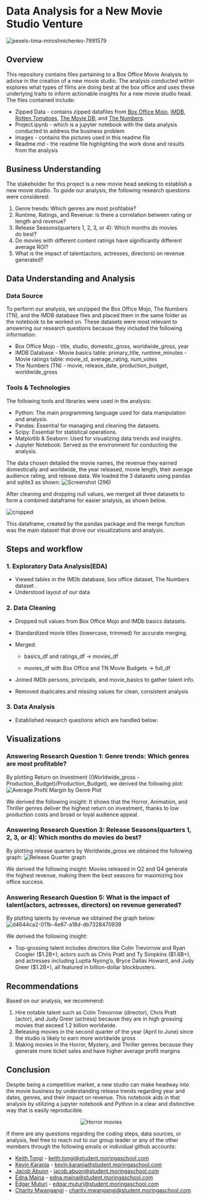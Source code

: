 # Data Analysis for a New Movie Studio Venture

![pexels-tima-miroshnichenko-7991579](https://github.com/user-attachments/assets/194591e7-9016-4062-b58c-4ed93fd149bd)

## Overview

This repository contains files partaining to a Box Office Movie Analysis to advise in the creation of a new movie studio. The analysis conducted within explores what types of films are doing best at the box office and uses these underlying traits to inform actionable insights for a new movie studio head.
The files contained include:
* Zipped Data - contains zipped datafiles from [Box Office Mojo](https://www.boxofficemojo.com/), [IMDB](https://www.imdb.com/), [Rotten Tomatoes](https://www.rottentomatoes.com/), [The Movie DB](https://www.themoviedb.org/), and [The Numbers](https://www.the-numbers.com/).
* Project.ipynb - which is a jupyter notebook with the data analysis conducted to address the business problem
* Images - contains the pictures used in this readme file
* Readme.md - the readme file highlighting the work done and results from the analysis
  
## Business Understanding
The stakeholder for this project is a new movie head seeking to establish a new movie studio. To guide our analysis, the following research questions were considered:
1. Genre trends: Which genres are most profitable?
2. Runtime, Ratings, and Revenue: Is there a correlation between rating or length and revenue?
3. Release Seasons(quarters 1, 2, 3, or 4): Which months do movies do best? 
4. Do movies with different content ratings have significantly different average ROI?
5. What is the impact of talent(actors, actresses, directors) on revenue generated?

## Data Understanding and Analysis
### Data Source
To perform our analysis, we unzipped the Box Office Mojo, The Numbers (TN), and the IMDB database files and placed them in the same folder as the notebook to be worked on. These datasets were most relevant to answering our research questions because they included the following information:
* Box Office Mojo - title, studio, domestic_gross, worldwide_gross, year
* IMDB Database - Movie basics table:  primary_title, runtime_minutes
                - Movie ratings table: movie_id, average_rating, num_votes
* The Numbers (TN) - movie, release_date, production_budget, worldwide_gross

### Tools & Technologies
The following tools and libraries were used in the analysis:

* Python: The main programming language used for data manipulation and analysis.
* Pandas: Essential for managing and cleaning the datasets.
* Scipy: Essential for statistical operations.
* Matplotlib & Seaborn: Used for visualizing data trends and insights.
* Jupyter Notebook: Served as the environment for conducting the analysis.

The data chosen detailed the movie names, the revenue they earned domestically and worldwide, the year released, movie length, their average audience rating, and release data. 
We loaded the 3 datasets using pandas and sqlite3 as shown:
![Screenshot (296)](https://github.com/user-attachments/assets/bfc0f234-57e4-41f0-8f01-fc1228f8cc50)

After cleaning and dropping null values, we merged all three datasets to form a combined dataframe for easier analysis, as shown below.

![cropped](https://github.com/user-attachments/assets/a6c16d9f-9bc0-4922-9461-b1faa70747a3)

This dataframe, created by the pandas package and the merge function was the main dataset that drove our visualizations and analysis. 

## Steps and workflow

### 1. Exploratory Data Analysis(EDA)
- Viewed tables in the IMDb database, box office dataset, The Numbers dataset .
- Understood layout of our data

### 2. Data  Cleaning
* Dropped null values from Box Office Mojo and IMDb basics datasets.
* Standardized movie titles (lowercase, trimmed) for accurate merging.
* Merged:

  * basics_df and ratings_df → movies_df
  
  * movies_df with Box Office and TN Movie Budgets → full_df

* Joined IMDb persons, principals, and movie_basics to gather talent info.

* Removed duplicates and missing values for clean, consistent analysis

### 3. Data Analysis
- Established research questions which are handled below:

## Visualizations 
### Answering Research Question 1: Genre trends: Which genres are most profitable?
By plotting Return on Investment ((Worldwide_gross - Production_Budget)/Production_Budget), we derived the following plot:
![Average Profit Margin by Genre Plot](https://github.com/user-attachments/assets/173c00de-b4d2-42e8-a06d-c01e249095e0)

We derived the following insight:
It shows that the Horror, Animation, and Thriller genres deliver the highest return on investment, thanks to low production costs and broad or loyal audience appeal.

### Answering Research Question 3: Release Seasons(quarters 1, 2, 3, or 4): Which months do movies do best?
By plotting release quarters by Worldwide_gross we obtained the following graph:
![Release Quarter graph](https://github.com/user-attachments/assets/5b7fc64d-0317-4c7a-bf41-b6cedce4a902)

We derived the following insight:
Movies released in Q2 and Q4 generate the highest revenue, making them the best seasons for maximizing box office success.

### Answering Research Question 5: What is the impact of talent(actors, actresses, directors) on revenue generated?
By plotting talents by revenue we obtained the graph below:
![d4644ca2-011b-4e87-a18d-db7328470939](https://github.com/user-attachments/assets/d64138ad-5815-411f-9f1c-10aaadb4b59c)

We derived the following insight:
* Top-grossing talent includes directors like Colin Trevorrow and Ryan Coogler (\$1.2B+), actors such as Chris Pratt and Ty Simpkins (\$1.6B+), and actresses including Lupita Nyong’o, Bryce Dallas Howard, and Judy Greer (\$1.2B+), all featured in billion-dollar blockbusters.

## Recommendations
Based on our analysis, we recommend:
1. Hire notable talent such as Colin Trevorrow (director), Chris Pratt (actor), and Judy Greer (actress) because they are in high grossing movies that exceed 1.2 billion worldwide.
2. Releasing movies in the second quarter of the year (April to June) since the studio is likely to earn more worldwide gross
3. Making movies in the Horror, Mystery, and Thriller genres because they generate more ticket sales and have higher average profit margins

## Conclusion
Despite being a competitive market, a new studio can make headway into the movie business by understanding release trends regarding year and dates, genres, and their impact on revenue. This notebook aids in that analysis by utilizing a jupyter notebook and Python in a clear and distinctive way that is easily reproducible.


<div align="center">
  <img src="https://github.com/user-attachments/assets/49027d7c-fecd-40e9-af17-11f201c647b2" alt="Horror movies">
</div>


If there are any questions regarding the coding steps, data sources, or analysis, feel free to reach out to our group leader or any of the other members through the following emails or individual github accounts:
* [Keith Tongi](https://github.com/Tkei-54) - keith.tongi@student.moringaschool.com
* [Kevin Karanja](https://github.com/tingly-amua) -  kevin.karanja@student.moringaschool.com
* [Jacob Abuon](https://github.com/abuonodindo2030) - jacob.abuon@student.moringaschool.com
* [Edna Maina](https://github.com/Julie-t) - edna.maina@student.moringaschool.com
* [Edgar Muturi](https://github.com/edgarmuturi) - edgar.muturi@student.moringaschool.com
* [Charity Mwangangi](https://github.com/CharityPM) - charity.mwangangi@student.moringaschool.com





